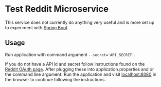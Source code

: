 Test Reddit Microservice
========================

This service does not currently do anything very useful and is more set up to experiment with 
[Spring Boot](http://projects.spring.io/spring-boot/).

Usage
-----

Run application with command argument ```--secret='API_SECRET'```.
 
If you do not have a API id and secret follow instructions found on the 
[Reddit OAuth page](https://github.com/reddit/reddit/wiki/OAuth2). After plugging these into application.properties
and or the command line argument. Run the application and visit [localhost:8080](http://localhost:8080/) in the browser
to continue following the instructions.